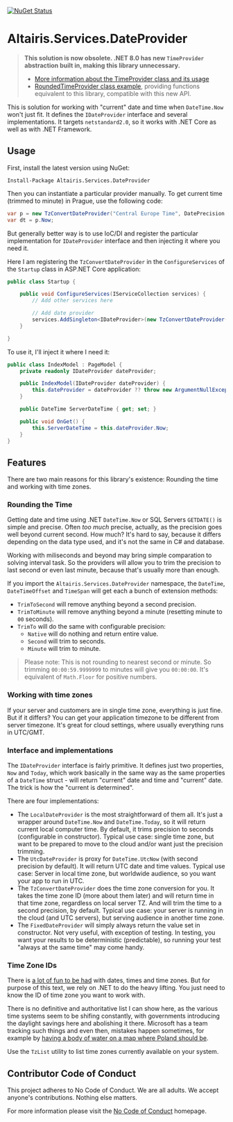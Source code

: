 [![NuGet Status](https://img.shields.io/nuget/v/Altairis.Services.DateProvider.svg?style=flat-square&label=nuget)](https://www.nuget.org/packages/Altairis.Services.DateProvider/)

# Altairis.Services.DateProvider

> **This solution is now obsolete. .NET 8.0 has new `TimeProvider` abstraction built in, making this library unnecessary.**
> * [More information about the TimeProvider class and its usage](https://learn.microsoft.com/en-us/dotnet/api/system.timeprovider?view=net-8.0)
> * [RoundedTimeProvider class example](https://gist.github.com/ridercz/ab35dd1d3fe7f74bdc72c88976e67aea), providing functions equivalent to this library, compatible with this new API.


This is solution for working with "current" date and time when `DateTime.Now` won't just fit. It defines the `IDateProvider` interface and several implementations. It targets `netstandard2.0`, so it works with .NET Core as well as with .NET Framework.

## Usage

First, install the latest version using NuGet:

    Install-Package Altairis.Services.DateProvider

Then you can instantiate a particular provider manually. To get current time (trimmed to minute) in Prague, use the following code:

```c#
var p = new TzConvertDateProvider("Central Europe Time", DatePrecision.Minute);
var dt = p.Now;
```

But generally better way is to use IoC/DI and register the particular implementation for `IDateProvider` interface and then injecting it where you need it.

Here I am registering the `TzConvertDateProvider` in the `ConfigureServices` of the `Startup` class in ASP.NET Core application:

```c#
public class Startup {

    public void ConfigureServices(IServiceCollection services) {
        // Add other services here

        // Add date provider
        services.AddSingleton<IDateProvider>(new TzConvertDateProvider("Central Europe Time"));
    }

}
```

To use it, I'll inject it where I need it:

```c#
public class IndexModel : PageModel {
    private readonly IDateProvider dateProvider;

    public IndexModel(IDateProvider dateProvider) {
        this.dateProvider = dateProvider ?? throw new ArgumentNullException(nameof(dateProvider));
    }

    public DateTime ServerDateTime { get; set; }

    public void OnGet() {
        this.ServerDateTime = this.dateProvider.Now;
    }
}

```

## Features

There are two main reasons for this library's existence: Rounding the time and working with time zones.

### Rounding the Time

Getting date and time using .NET `DateTime.Now` or SQL Servers `GETDATE()` is simple and precise. Often _too much_ precíse, actually, as the precision goes well beyond current second. How much? It's hard to say, because it differs depending on the data type used, and it's not the same in C# and database.

Working with miliseconds and beyond may bring simple comparation to solving interval task. So the providers will allow you to trim the precision to last second or even last minute, because that's usually more than enough.

If you import the `Altairis.Services.DateProvider` namespace, the `DateTime`, `DateTimeOffset` and `TimeSpan` will get each a bunch of extension methods:

* `TrimToSecond` will remove anything beyond a second precision.
* `TrimToMinute` will remove anything beyond a minute (resetting minute to `00` seconds).
* `TrimTo` will do the same with configurable precision:
  * `Native` will do nothing and return entire value.
  * `Second` will trim to seconds.
  * `Minute` will trim to minute.

> Please note: This is not rounding to nearest second or minute. So trimming `00:00:59.9999999` to minutes will give you `00:00:00`. It's equivalent of `Math.Floor` for positive numbers.

### Working with time zones

If your server and customers are in single time zone, everything is just fine. But if it differs? You can get your application timezone to be different from server timezone. It's great for cloud settings, where usually everything runs in UTC/GMT.


### Interface and implementations

The `IDateProvider` interface is fairly primitive. It defines just two properties, `Now` and `Today`, which work basically in the same way as the same properties of a `DateTime` struct - will return "current" date and time and "current" date. The trick is how the "current is determined".

There are four implementations:

* The `LocalDateProvider` is the most straightforward of them all. It's just a wrapper around `DateTime.Now` and `DateTime.Today`, so it will return current local computer time. By default, it trims precision to seconds (configurable in constructor). Typical use case: single time zone, but want to be prepared to move to the cloud and/or want just the precision trimming.
* The `UtcDateProvider` is proxy for `DateTime.UtcNow` (with second precision by default). It will return UTC date and time values. Typical use case: Server in local time zone, but worldwide audience, so you want your app to run in UTC.
* The `TzConvertDateProvider` does the time zone conversion for you. It takes the time zone ID (more about them later) and will return time in that time zone, regardless on local server TZ. And will trim the time to a second precision, by default. Typical use case: your server is running in the cloud (and UTC servers), but serving audience in another time zone.
* The `FixedDateProvider` will simply always return the value set in constructor. Not very useful, with exception of testing. In testing, you want your results to be deterministic (predictable), so running your test "always at the same time" may come handy.

### Time Zone IDs

There is [a lot of fun to be had](https://github.com/kdeldycke/awesome-falsehood#dates-and-time) with dates, times and time zones. But for purpose of this text, we rely on .NET to do the heavy lifting. You just need to know the ID of time zone you want to work with.

There is no definitive and authoritative list I can show here, as the various time systems seem to be shifing constantly, with governments introducing the daylight savings here and abolishing it there. Microsoft has a team tracking such things and even then, mistakes happen sometimes, for example by [having a body of water on a map where Poland should be](https://devblogs.microsoft.com/oldnewthing/20061027-00/?p=29213).

Use the `TzList` utility to list time zones currently available on your system.

## Contributor Code of Conduct

This project adheres to No Code of Conduct. We are all adults. We accept anyone's contributions. Nothing else matters.

For more information please visit the [No Code of Conduct](https://github.com/domgetter/NCoC) homepage.
